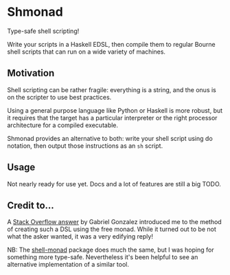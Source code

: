 # Shmonad

Type-safe shell scripting!

Write your scripts in a Haskell EDSL, then compile them to regular
Bourne shell scripts that can run on a wide variety of machines.

## Motivation

Shell scripting can be rather fragile: everything is a string,
and the onus is on the scripter to use best practices.

Using a general purpose language like Python or Haskell is more robust,
but it requires that the target has a particular interpreter or the
right processor architecture for a compiled executable.

Shmonad provides an alternative to both: write your shell script using do
notation, then output those instructions as an `sh` script.

## Usage

Not nearly ready for use yet. Docs and a lot of features are still a big
TODO.

## Credit to...

A [Stack Overflow answer](http://stackoverflow.com/a/14084654/3827808) by
Gabriel Gonzalez introduced me to the method of creating such a DSL using the
free monad. While it turned out to be not what the asker wanted, it was a very
edifying reply!

NB: The [shell-monad](http://hackage.haskell.org/package/shell-monad) package
does much the same, but I was hoping for something more type-safe. Nevertheless
it's been helpful to see an alternative implementation of a similar tool.
